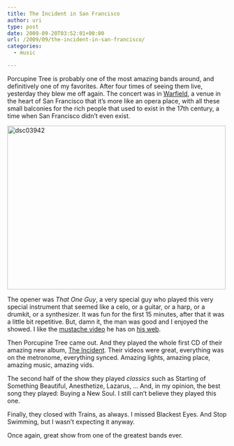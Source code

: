 ```yaml
---
title: The Incident in San Francisco
author: uri
type: post
date: 2009-09-20T03:52:01+00:00
url: /2009/09/the-incident-in-san-francisco/
categories:
  - music

---
```

Porcupine Tree is probably one of the most amazing bands around, and definitively one of my favorites. After four times of seeing them live, yesterday they blew me off again. The concert was in [Warfield][1], a venue in the heart of San Francisco that it&#8217;s more like an opera place, with all these small balconies for the rich people that used to exist in the 17th century, a time when San Francisco didn&#8217;t even exist.

[<img src="/wp-content/uploads/2009/09/dsc03942-500x375.jpg" alt="dsc03942" title="dsc03942" width="500" height="375" class="aligncenter size-medium wp-image-583" />][2]

The opener was _That One Guy_, a very special guy who played this very special instrument that seemed like a celo, or a guitar, or a harp, or a drumkit, or a synthesizer. It was fun for the first 15 minutes, after that it was a little bit repetitive. But, damn it, the man was good and I enjoyed the showed. I like the [mustache video][3] he has on [his web][4].

Then Porcupine Tree came out. And they played the whole first CD of their amazing new album, [The Incident][5]. Their videos were great, everything was on the metronome, everything synced. Amazing lights, amazing place, amazing music, amazing vids.

The second half of the show they played _classics_ such as Starting of Something Beautiful, Anesthetize, Lazarus, &#8230; And, in my opinion, the best song they played: Buying a New Soul. I still can&#8217;t believe they played this one.

Finally, they closed with Trains, as always. I missed Blackest Eyes. And Stop Swimming, but I wasn&#8217;t expecting it anyway.

Once again, great show from one of the greatest bands ever.

 [1]: http://maps.google.com/maps?f=q&source=s_q&hl=en&geocode=&q=Warfield,+San+Francisco&sll=37.440221,-122.163299&sspn=0.089002,0.135269&ie=UTF8&ll=37.78374,-122.414474&spn=0.177183,0.270538&t=h&z=12&iwloc=A
 [2]: /wp-content/uploads/2009/09/dsc03942.jpg
 [3]: http://www.youtube.com/watch?v=0XHt32UVqLk&feature=player_embedded
 [4]: http://that1guy.com/
 [5]: http://en.wikipedia.org/wiki/The_Incident_%28album%29